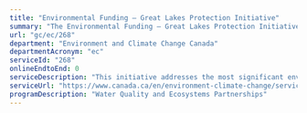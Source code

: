 ```yaml
---
title: "Environmental Funding – Great Lakes Protection Initiative"
summary: "The Environmental Funding – Great Lakes Protection Initiative service from Environment and Climate Change Canada is not available end-to-end online, according to the GC Service Inventory."
url: "gc/ec/268"
department: "Environment and Climate Change Canada"
departmentAcronym: "ec"
serviceId: "268"
onlineEndtoEnd: 0
serviceDescription: "This initiative addresses the most significant environmental challenges affecting Great Lakes water quality and ecosystem health. The projects we fund help us deliver on Canada’s commitments under the Canada-United States Great Lakes Water Quality Agreement. We fund projects that: restore Areas of Concern, prevent toxic and nuisance algae, reduce releases of harmful chemicals, engage Indigenous Peoples and engage the public through citizen science."
serviceUrl: "https://www.canada.ca/en/environment-climate-change/services/great-lakes-protection/funding.html"
programDescription: "Water Quality and Ecosystems Partnerships"
---
```

